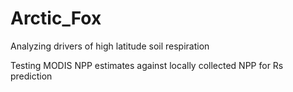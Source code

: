 # Arctic_Fox
 Analyzing drivers of high latitude soil respiration
 
 Testing MODIS NPP estimates against locally collected NPP for Rs prediction

